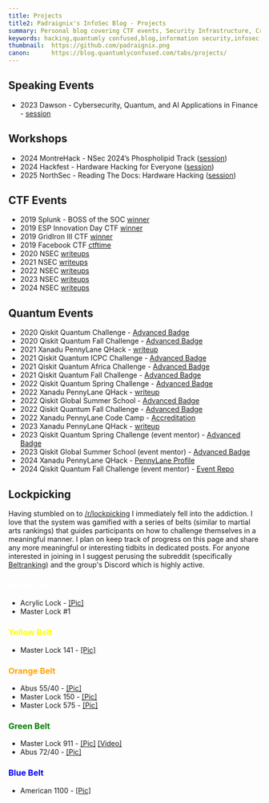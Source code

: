 ```yaml
---
title: Projects
title2: Padraignix's InfoSec Blog - Projects
summary: Personal blog covering CTF events, Security Infrastructure, Cryptography, Emulator development, Quantum Technology and related adventures
keywords: hacking,quantumly confused,blog,information security,infosec,hackthebox,quantum computing,quantum technology,emulation,emulators,reverse engineering
thumbnail:  https://github.com/padraignix.png
canon:      https://blog.quantumlyconfused.com/tabs/projects/
---
```


## Speaking Events

* 2023 Dawson - Cybersecurity, Quantum, and AI Applications in Finance - [session](https://www.dawsoncollege.qc.ca/dawscon/program-2023/)

## Workshops

* 2024 MontreHack - NSec 2024’s Phospholipid Track ([session](https://montrehack.ca/2024/08/21/nsec-2024-phospholipid.html))
* 2024 Hackfest - Hardware Hacking for Everyone ([session](https://cfp.hackfest.ca/hf2024/talk/SARBKM/))
* 2025 NorthSec - Reading The Docs: Hardware Hacking ([session](https://nsec.io/session/2025-reading-the-docs-hardware-hacking.html))

## CTF Events

* 2019 Splunk - BOSS of the SOC [winner](https://twitter.com/_PatrickDowning/status/1224873845468823552)
* 2019 ESP Innovation Day CTF [winner](https://twitter.com/_PatrickDowning/status/1224873845468823552)
* 2019 GridIron III CTF [winner](https://twitter.com/_PatrickDowning/status/1224873845468823552)
* 2019 Facebook CTF [ctftime](https://ctftime.org/team/81826)
* 2020 NSEC [writeups](https://blog.quantumlyconfused.com/tags/nsec2020/)
* 2021 NSEC [writeups](https://blog.quantumlyconfused.com/tags/nsec2021/)
* 2022 NSEC [writeups](https://blog.quantumlyconfused.com/tags/nsec2022/)
* 2023 NSEC [writeups](https://blog.quantumlyconfused.com/tags/nsec2023/)
* 2024 NSEC [writeups](https://blog.quantumlyconfused.com/tags/nsec2024/)

## Quantum Events

* 2020 Qiskit Quantum Challenge - [Advanced Badge](https://www.credly.com/users/patrick-downing/badges)
* 2020 Qiskit Quantum Fall Challenge - [Advanced Badge](https://www.credly.com/users/patrick-downing/badges)
* 2021 Xanadu PennyLane QHack - [writeup](https://blog.quantumlyconfused.com/quantum-computing/2021/02/27/xanadu-qhack-2021-circuit-training)
* 2021 Qiskit Quantum ICPC Challenge - [Advanced Badge](https://www.credly.com/users/patrick-downing/badges)
* 2021 Qiskit Quantum Africa Challenge - [Advanced Badge](https://www.credly.com/users/patrick-downing/badges)
* 2021 Qiskit Quantum Fall Challenge - [Advanced Badge](https://www.credly.com/users/patrick-downing/badges)
* 2022 Qiskit Quantum Spring Challenge - [Advanced Badge](https://www.credly.com/users/patrick-downing/badges)
* 2022 Xanadu PennyLane QHack - [writeup](https://blog.quantumlyconfused.com/quantum-computing/2022/03/06/xanadu-qhack2022/)
* 2022 Qiskit Global Summer School - [Advanced Badge](https://www.credly.com/users/patrick-downing/badges)
* 2022 Qiskit Quantum Fall Challenge - [Advanced Badge](https://www.credly.com/users/patrick-downing/badges)
* 2022 Xanadu PennyLane Code Camp - [Accreditation](https://verified.sertifier.com/en/profile/patrickdowning925955)
* 2023 Xanadu PennyLane QHack - [writeup](https://blog.quantumlyconfused.com/quantum-computing/2023/03/07/xanadu-qhack2023/)
* 2023 Qiskit Quantum Spring Challenge (event mentor) - [Advanced Badge](https://www.credly.com/users/patrick-downing/badges)
* 2023 Qiskit Global Summer School (event mentor) - [Advanced Badge](https://www.credly.com/users/patrick-downing/badges)
* 2024 Xanadu PennyLane QHack - [PennyLane Profile](https://pennylane.ai/profile/padraignix)
* 2024 Qiskit Quantum Fall Challenge (event mentor) - [Event Repo](https://github.com/qiskit-community/ibm-quantum-challenge-2024)

## Lockpicking

Having stumbled on to [/r/lockpicking](https://www.reddit.com/r/lockpicking/) I immediately fell into the addiction. I love that the system was gamified with a series of belts (similar to martial arts rankings) that guides participants on how to challenge themselves in a meaningful manner. I plan on keep track of progress on this page and share any more meaningful or interesting tidbits in dedicated posts. For anyone interested in joining in I suggest perusing the subreddit (specifically [Beltranking](https://www.reddit.com/r/lockpicking/wiki/beltranking)) and the group's Discord which is highly active.

### <span style="color:white">White Belt</span>

* Acrylic Lock - [[Pic]](https://imgur.com/F9ys4qa)
* Master Lock #1

### <span style="color:yellow">Yellow Belt</span>

* Master Lock 141 - [[Pic]](https://imgur.com/uW8jAjB)

### <span style="color:orange">Orange Belt</span>

* Abus 55/40 - [[Pic]](https://imgur.com/a/honG1Be)
* Master Lock 150 - [[Pic]](https://imgur.com/a/DQPzrBn)
* Master Lock 575 - [[Pic]](https://imgur.com/a/SH8z0gR)

### <span style="color:green">Green Belt</span>

* Master Lock 911 - [[Pic]](https://imgur.com/a/HCNsbDe) [[Video]](https://www.youtube.com/watch?v=KA-ZdU4hTFE)
* Abus 72/40 - [[Pic]](https://imgur.com/a/CtiHBIn)

### <span style="color:blue">Blue Belt</span>

* American 1100 - [[Pic]](https://imgur.com/a/4WPxr2w)

